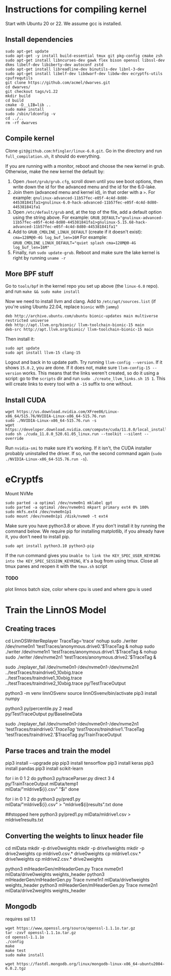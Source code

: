 # Instructions for compiling kernel

Start with Ubuntu 20 or 22. We assume gcc is installed.

## Install dependencies

```
sudo apt-get update
sudo apt-get -y install build-essential tmux git pkg-config cmake zsh
sudo apt-get install libncurses-dev gawk flex bison openssl libssl-dev dkms libelf-dev libiberty-dev autoconf zstd
sudo apt-get install libreadline-dev binutils-dev libnl-3-dev
sudo apt-get install libelf-dev libdwarf-dev libdw-dev ecryptfs-utils cpufrequtils 
git clone https://github.com/acmel/dwarves.git 
cd dwarves/
git checkout tags/v1.22
mkdir build
cd build
cmake -D__LIB=lib ..
sudo make install
sudo /sbin/ldconfig -v
cd ../..
rm -rf dwarves
```

## Compile kernel

Clone `git@github.com:hfingler/linux-6.0.git`.
Go in the directory and run `full_compilation.sh`, it should do everything.

If you are running with a monitor, reboot and choose the new kernel in grub.
Otherwise, make the new kernel the default by:
1. Open `/boot/grub/grub.cfg`, scroll down until you see boot options, then write down the id for the advanced menu and the id for the 6.0-lake.
2. Join them (advanced menu and kernel id), in that order with a `>`. For example:
`gnulinux-advanced-11b57fec-e05f-4c4d-8d80-445381841fa1>gnulinux-6.0-hack-advanced-11b57fec-e05f-4c4d-8d80-445381841fa1`
3. Open `/etc/default/grub` and, at the top of the file, add a default option using the string above. For example:
`GRUB_DEFAULT="gnulinux-advanced-11b57fec-e05f-4c4d-8d80-445381841fa1>gnulinux-5.15.68-hack-advanced-11b57fec-e05f-4c4d-8d80-445381841fa1"`
4. Add to `GRUB_CMDLINE_LINUX_DEFAULT` (create if it doesn't exist): `cma=128M@0-4G log_buf_len=16M`
For example: `GRUB_CMDLINE_LINUX_DEFAULT="quiet splash cma=128M@0-4G log_buf_len=16M"`
5. Finally, run `sudo update-grub`. Reboot and make sure the lake kernel is right by running `uname -r`


## More BPF stuff

Go to `tools/bpf` in the kernel repo you set up above (the `linux-6.0` repo).
and run `make && sudo make install`

Now we need to install llvm and clang.
Add to `/etc/apt/sources.list` (if you're using Ubuntu 22.04, replace `bionic` with `jammy`)
```
deb http://archive.ubuntu.com/ubuntu bionic-updates main multiverse restricted universe
deb http://apt.llvm.org/bionic/ llvm-toolchain-bionic-15 main
deb-src http://apt.llvm.org/bionic/ llvm-toolchain-bionic-15 main
```

Then install it:
```
sudo apt update
sudo apt install llvm-15 clang-15
```

Logout and back in to update path. Try running  `llvm-config --version`.
If it shows `15.0.2`, you are done.
If it does not, make sure `llvm-config-15 --version` works.
This means that the links weren't created, so do it using a script:
go to the `scripts` dir and run `sudo ./create_llvm_links.sh 15 1`.
This will create links to every tool with a `-15` suffix to one without.


## Install CUDA

```
wget https://us.download.nvidia.com/XFree86/Linux-x86_64/515.76/NVIDIA-Linux-x86_64-515.76.run
sudo ./NVIDIA-Linux-x86_64-515.76.run -s
wget https://developer.download.nvidia.com/compute/cuda/11.8.0/local_installers/cuda_11.8.0_520.61.05_linux.run
sudo sh ./cuda_11.8.0_520.61.05_linux.run --toolkit --silent --override
```
Run `nvidia-smi` to make sure it's working. If it isn't, the CUDA installer probably uninstalled the driver.
If so, run the second command again (`sudo ./NVIDIA-Linux-x86_64-515.76.run -s`).


# eCryptfs

Mount NVMe
```
sudo parted -a optimal /dev/nvme0n1 mklabel gpt
sudo parted -a optimal /dev/nvme0n1 mkpart primary ext4 0% 100%
sudo mkfs.ext4 /dev/nvme0n1p1
sudo mount /dev/nvme0n1p1 /disk/nvme0 -t ext4
```

Make sure you have python3.8 or above.
If you don't install it by running the command below. We require pip for installing matplotlib, if you already have it, you don't need to install pip.
```
sudo apt install python3.10 python3-pip
```

If the run command gives you `Unable to link the KEY_SPEC_USER_KEYRING into the KEY_SPEC_SESSION_KEYRING`,
it's a bug from using tmux. Close all tmux panes and reopen it with the `tmux.sh` script


#### TODO

plot linnos batch size, color where cpu is used and where gpu is used

# Train the LinnOS Model

## Creating traces

cd LinnOSWriterReplayer
TraceTag='trace'
nohup sudo ./writer /dev/nvme0n1 'testTraces/anonymous.drive0.'$TraceTag &
nohup sudo ./writer /dev/nvme1n1 'testTraces/anonymous.drive1.'$TraceTag &
nohup sudo ./writer /dev/nvme2n1 'testTraces/anonymous.drive2.'$TraceTag &

sudo ./replayer_fail /dev/nvme0n1-/dev/nvme0n1-/dev/nvme2n1 \
 ../testTraces/traindrive0_10xbig.trace \
 ../testTraces/traindrive1_10xbig.trace \
 ../testTraces/traindrive2_10xbig.trace py/TestTraceOutput
 
python3 -m venv linnOSvenv
source linnOSvenv/bin/activate
pip3 install numpy
 
python3 py/percentile.py 2 read \
py/TestTraceOutput py/BaselineData

sudo ./replayer_fail /dev/nvme0n1-/dev/nvme0n1-/dev/nvme2n1 \
 'testTraces/traindrive0.'$TraceTag \
 'testTraces/traindrive1.'$TraceTag \
 'testTraces/traindrive2.'$TraceTag py/TrainTraceOutput
 
## Parse traces and train the model

pip3 install --upgrade pip
pip3 install tensorflow
pip3 install keras
pip3 install pandas
pip3 install scikit-learn

for i in 0 1 2 
do
   python3 py/traceParser.py direct 3 4 \
   py/TrainTraceOutput mlData/temp1 \
   mlData/"mldrive${i}.csv" "$i"
done

for i in 0 1 2 
do
   python3 py/pred1.py \
   mlData/"mldrive${i}.csv" > "mldrive${i}results".txt
done



##stopped here
python3 py/pred1.py mlData/mldrive1.csv > mldrive1results.txt


## Converting the weights to linux header file

cd mlData
mkdir -p drive0weights
mkdir -p drive1weights
mkdir -p drive2weights
cp mldrive0.csv.* drive0weights
cp mldrive1.csv.* drive1weights
cp mldrive2.csv.* drive2weights
 
python3 mlHeaderGen/mlHeaderGen.py Trace nvme0n1 mlData/drive0weights weights_header
python3 mlHeaderGen/mlHeaderGen.py Trace nvme1n1 mlData/drive1weights weights_header
python3 mlHeaderGen/mlHeaderGen.py Trace nvme2n1 mlData/drive2weights weights_header


## Mongodb

requires ssl 1.1
```
wget https://www.openssl.org/source/openssl-1.1.1o.tar.gz
tar -zxvf openssl-1.1.1o.tar.gz
cd openssl-1.1.1o
./config
make
make test
sudo make install
```
```
wget https://fastdl.mongodb.org/linux/mongodb-linux-x86_64-ubuntu2004-6.0.2.tgz
```